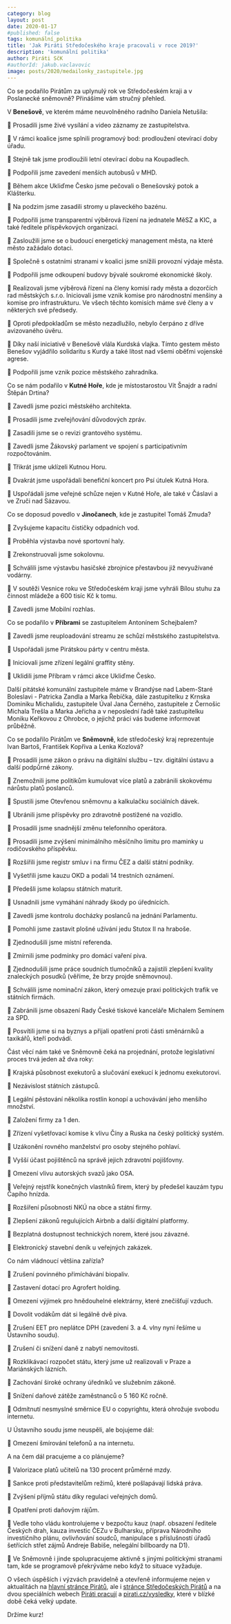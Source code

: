```yaml
---
category: blog
layout: post
date: 2020-01-17
#published: false
tags: komunální_politika
title: 'Jak Piráti Středočeského kraje pracovali v roce 2019?'
description: 'komunální politika'
author: Piráti SčK
#authorId: jakub.vaclavovic
image: posts/2020/medailonky_zastupitele.jpg
---
```


Co se podařilo Pirátům za uplynulý rok ve Středočeském kraji a v Poslanecké sněmovně?
Přinášíme vám stručný přehled.

V **Benešově**, ve kterém máme neuvolněného radního Daniela Netušila: 

🏴 Prosadili jsme živé vysílání a video záznamy ze zastupitelstva.

🏴 V rámci koalice jsme splnili programový bod: prodloužení otevírací doby úřadu.

🏴 Stejně tak jsme prodloužili letní otevírací dobu na Koupadlech.

🏴 Podpořili jsme zavedení menších autobusů v MHD.

🏴 Během akce Ukliďme Česko jsme pečovali o Benešovský potok a Klášterku.

🏴 Na podzim jsme zasadili stromy u plaveckého bazénu.

🏴 Podpořili jsme transparentní výběrová řízení na jednatele MěSZ a KIC, a také ředitele příspěvkových organizací.

🏴 Zasloužili jsme se o budoucí energetický management města, na které město zažádalo dotaci.

🏴 Společně s ostatními stranami v koalici jsme snížili provozní výdaje města.

🏴 Podpořili jsme odkoupení budovy bývalé soukromé ekonomické školy.

🏴 Realizovali jsme výběrová řízení na členy komisí rady města a dozorčích rad městských s.r.o. Iniciovali jsme vznik komise pro národnostní menšiny a komise pro infrastrukturu. Ve všech těchto komisích máme své členy a v některých své předsedy.

🏴 Oproti předpokladům se město nezadlužilo, nebylo čerpáno z dříve avizovaného úvěru.

🏴 Díky naší iniciativě v Benešově vlála Kurdská vlajka. Tímto gestem město Benešov vyjádřilo solidaritu s Kurdy a také lítost nad všemi oběťmi vojenské agrese.

🏴 Podpořili jsme vznik pozice městského zahradníka.

Co se nám podařilo v **Kutné Hoře**, kde je místostarostou Vít Šnajdr a radní Štěpán Drtina?

🏴 Zavedli jsme pozici městského architekta.

🏴 Prosadili jsme zveřejňování důvodových zpráv.

🏴 Zasadili jsme se o revizi grantového systému.

🏴 Zavedli jsme Žákovský parlament ve spojení s participativním rozpočtováním.

🏴 Třikrát jsme uklízeli Kutnou Horu.

🏴 Dvakrát jsme uspořádali benefiční koncert pro Psí útulek Kutná Hora.

🏴 Uspořádali jsme veřejné schůze nejen v Kutné Hoře, ale také v Čáslavi a ve Zruči nad Sázavou.

Co se doposud povedlo v **Jinočanech**, kde je zastupitel Tomáš Zmuda?

🏴 Zvyšujeme kapacitu čističky odpadních vod.

🏴 Proběhla výstavba nové sportovní haly.

🏴 Zrekonstruovali jsme sokolovnu.

🏴 Schválili jsme výstavbu hasičské zbrojnice přestavbou již nevyužívané vodárny.

🏴 V soutěži Vesnice roku ve Středočeském kraji jsme vyhráli Bílou stuhu za činnost mládeže a 600 tisíc Kč k tomu.

🏴 Zavedli jsme Mobilní rozhlas.

Co se podařilo v **Příbrami** se zastupitelem Antonínem Schejbalem?

🏴 Zavedli jsme reuploadování streamu ze schůzí městského zastupitelstva.

🏴 Uspořádali jsme Pirátskou párty v centru města.

🏴 Iniciovali jsme zřízení legální graffity stěny.

🏴 Uklidili jsme Příbram v rámci akce Ukliďme Česko.

Další pitátské komunální zastupitele máme v Brandýse nad Labem-Staré Boleslavi - Patricka Zandla a Marka Řebíčka, dále zastupitelku z Krnska Dominiku Michalidu, zastupitele Úval Jana Černého, zastupitele z Černošic Michala Trešla a Marka Jeřicha a v neposlední řadě také zastupitelku Moniku Keřkovou z Ohrobce, o jejichž práci vás budeme informovat průběžně.

Co se podařilo Pirátům ve **Sněmovně**, kde středočeský kraj reprezentuje Ivan Bartoš, František Kopřiva a Lenka Kozlová?

🏴 Prosadili jsme zákon o právu na digitální službu – tzv. digitální ústavu a další podpůrné zákony.

🏴 Znemožnili jsme politikům kumulovat více platů a zabránili skokovému nárůstu platů poslanců.

🏴 Spustili jsme Otevřenou sněmovnu a kalkulačku sociálních dávek.

🏴 Ubránili jsme příspěvky pro zdravotně postižené na vozidlo.

🏴 Prosadili jsme snadnější změnu telefonního operátora.

🏴 Prosadili jsme zvýšení minimálního měsíčního limitu pro maminky u rodičovského příspěvku.

🏴 Rozšířili jsme registr smluv i na firmu ČEZ a další státní podniky.

🏴 Vyšetřili jsme kauzu OKD a podali 14 trestních oznámení.

🏴 Předešli jsme kolapsu státních maturit.

🏴 Usnadnili jsme vymáhání náhrady škody po úřednících.

🏴 Zavedli jsme kontrolu docházky poslanců na jednání Parlamentu.

🏴 Pomohli jsme zastavit plošné užívání jedu Stutox II na hraboše.

🏴 Zjednodušili jsme místní referenda.

🏴 Zmírnili jsme podmínky pro domácí vaření piva.

🏴 Zjednodušili jsme práce soudních tlumočníků a zajistili zlepšení kvality znaleckých posudků (věříme, že brzy projde sněmovnou).

🏴 Schválili jsme nominační zákon, který omezuje praxi politických trafik ve státních firmách.

🏴 Zabránili jsme obsazení Rady České tiskové kanceláře Michalem Semínem za SPD.

🏴 Posvítili jsme si na byznys a přijali opatření proti části směnárníků a taxikářů, kteří podvádí.

Část věcí nám také ve Sněmovně čeká na projednání, protože legislativní proces trvá jeden až dva roky:

🏴 Krajská působnost exekutorů a slučování exekucí k jednomu exekutorovi.

🏴 Nezávislost státních zástupců.

🏴 Legální pěstování několika rostlin konopí a uchovávání jeho menšího množství.

🏴 Založení firmy za 1 den.

🏴 Zřízení vyšetřovací komise k vlivu Číny a Ruska na český politický systém.

🏴 Uzákonění rovného manželství pro osoby stejného pohlaví.

🏴 Vyšší účast pojištěnců na správě jejich zdravotní pojišťovny.

🏴 Omezení vlivu autorských svazů jako OSA.

🏴 Veřejný rejstřík konečných vlastníků firem, který by předešel kauzám typu Čapího hnízda.

🏴 Rozšíření působnosti NKÚ na obce a státní firmy.

🏴 Zlepšení zákonů regulujících Airbnb a další digitální platformy.

🏴 Bezplatná dostupnost technických norem, které jsou závazné.

🏴 Elektronický stavební deník u veřejných zakázek.

Co nám vládnoucí většina zařízla?

🏴 Zrušení povinného přimíchávání biopaliv.

🏴 Zastavení dotací pro Agrofert holding.

🏴 Omezení výjimek pro hnědouhelné elektrárny, které znečišťují vzduch.

🏴 Dovolit vodákům dát si legálně dvě piva.

🏴 Zrušení EET pro neplátce DPH (zavedení 3. a 4. vlny nyní řešíme u Ústavního soudu).

🏴 Zrušení či snížení daně z nabytí nemovitosti.

🏴 Rozklikávací rozpočet státu, který jsme už realizovali v Praze a Mariánských lázních.

🏴 Zachování široké ochrany úředníků ve služebním zákoně.

🏴 Snížení daňové zátěže zaměstnanců o 5 160 Kč ročně.

🏴 Odmítnutí nesmyslné směrnice EU o copyrightu, která ohrožuje svobodu internetu.

U Ústavního soudu jsme neuspěli, ale bojujeme dál:

🏴 Omezení šmírování telefonů a na internetu.

A na čem dál pracujeme a co plánujeme?

🏴 Valorizace platů učitelů na 130 procent průměrné mzdy.

🏴 Sankce proti představitelům režimů, které pošlapávají lidská práva.

🏴 Zvýšení příjmů státu díky regulaci veřejných domů.

🏴 Opatření proti daňovým rájům.

🏴 Vedle toho vládu kontrolujeme v bezpočtu kauz (např. obsazení ředitele Českých drah, kauza investic ČEZu v Bulharsku, příprava Národního investičního plánu, ovlivňování soudců, manipulace s příslušností úřadů šetřících střet zájmů Andreje Babiše, nelegální billboardy na D1).

🏴 Ve Sněmovně i jinde spolupracujeme aktivně s jinými politickými stranami tam, kde se programově překrýváme nebo když to situace vyžaduje.

O všech úspěších i výzvách pravidelně a otevřeně informujeme nejen v aktualitách na [hlavní stránce Pirátů](www.pirati.cz/aktuality), ale i [stránce Středočeských Pirátů](https://stredocesky.pirati.cz/) a na dvou speciálních webech [Piráti pracují](www.piratipracuji.cz) a [pirati.cz/vysledky](https://www.pirati.cz/vysledky/), které v blízké době čeká velký update.

Držíme kurz! 

